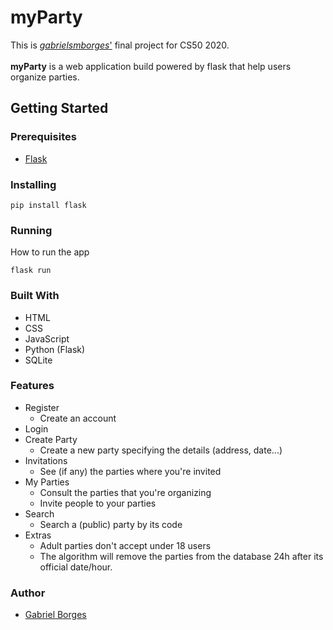 # myParty
This is [_gabrielsmborges_'](https://github.com/gabrielsmborges) final project for CS50 2020.\
\
**myParty** is a web application build powered by flask that help users organize parties.

## Getting Started


### Prerequisites

 - [Flask](`https://github.com/pallets/flask`)


### Installing

```
pip install flask
```

### Running
How to run the app

```
flask run
```

### Built With

* HTML
* CSS
* JavaScript
* Python (Flask)
* SQLite

### Features
* Register
    * Create an account
* Login
* Create Party
    * Create a new party specifying the details (address, date...)
* Invitations
    * See (if any) the parties where you're invited
* My Parties
    * Consult the parties that you're organizing
    * Invite people to your parties
* Search
    * Search a (public) party by its code
* Extras
    * Adult parties don't accept under 18 users
    * The algorithm will remove the parties from the database 24h after its official date/hour.

### Author

* [Gabriel Borges](https://github.com/gabrielsmborges)